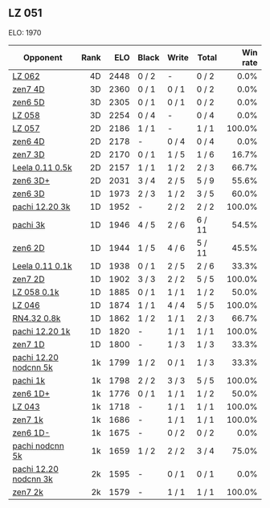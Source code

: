 ## LZ 051 ##

ELO: 1970

Opponent | Rank | ELO | Black | Write | Total | Win rate
---------|-----:|----:|-------|-------|-------|-------:
[LZ 062](LZ%20062.md) | 4D | 2448 | 0 / 2 | - | 0 / 2 | 0.0%
[zen7 4D](zen7%204D.md) | 3D | 2360 | 0 / 1 | 0 / 1 | 0 / 2 | 0.0%
[zen6 5D](zen6%205D.md) | 3D | 2305 | 0 / 1 | 0 / 1 | 0 / 2 | 0.0%
[LZ 058](LZ%20058.md) | 3D | 2254 | 0 / 4 | - | 0 / 4 | 0.0%
[LZ 057](LZ%20057.md) | 2D | 2186 | 1 / 1 | - | 1 / 1 | 100.0%
[zen6 4D](zen6%204D.md) | 2D | 2178 | - | 0 / 4 | 0 / 4 | 0.0%
[zen7 3D](zen7%203D.md) | 2D | 2170 | 0 / 1 | 1 / 5 | 1 / 6 | 16.7%
[Leela 0.11 0.5k](Leela%200.11%200.5k.md) | 2D | 2157 | 1 / 1 | 1 / 2 | 2 / 3 | 66.7%
[zen6 3D+](zen6%203D+.md) | 2D | 2031 | 3 / 4 | 2 / 5 | 5 / 9 | 55.6%
[zen6 3D](zen6%203D.md) | 1D | 1973 | 2 / 3 | 1 / 2 | 3 / 5 | 60.0%
[pachi 12.20 3k](pachi%2012.20%203k.md) | 1D | 1952 | - | 2 / 2 | 2 / 2 | 100.0%
[pachi 3k](pachi%203k.md) | 1D | 1946 | 4 / 5 | 2 / 6 | 6 / 11 | 54.5%
[zen6 2D](zen6%202D.md) | 1D | 1944 | 1 / 5 | 4 / 6 | 5 / 11 | 45.5%
[Leela 0.11 0.1k](Leela%200.11%200.1k.md) | 1D | 1938 | 0 / 1 | 2 / 5 | 2 / 6 | 33.3%
[zen7 2D](zen7%202D.md) | 1D | 1902 | 3 / 3 | 2 / 2 | 5 / 5 | 100.0%
[LZ 058 0.1k](LZ%20058%200.1k.md) | 1D | 1885 | 0 / 1 | 1 / 1 | 1 / 2 | 50.0%
[LZ 046](LZ%20046.md) | 1D | 1874 | 1 / 1 | 4 / 4 | 5 / 5 | 100.0%
[RN4.32 0.8k](RN4.32%200.8k.md) | 1D | 1862 | 1 / 2 | 1 / 1 | 2 / 3 | 66.7%
[pachi 12.20 1k](pachi%2012.20%201k.md) | 1D | 1820 | - | 1 / 1 | 1 / 1 | 100.0%
[zen7 1D](zen7%201D.md) | 1D | 1800 | - | 1 / 3 | 1 / 3 | 33.3%
[pachi 12.20 nodcnn 5k](pachi%2012.20%20nodcnn%205k.md) | 1k | 1799 | 1 / 2 | 0 / 1 | 1 / 3 | 33.3%
[pachi 1k](pachi%201k.md) | 1k | 1798 | 2 / 2 | 3 / 3 | 5 / 5 | 100.0%
[zen6 1D+](zen6%201D+.md) | 1k | 1776 | 0 / 1 | 1 / 1 | 1 / 2 | 50.0%
[LZ 043](LZ%20043.md) | 1k | 1718 | - | 1 / 1 | 1 / 1 | 100.0%
[zen7 1k](zen7%201k.md) | 1k | 1686 | - | 1 / 1 | 1 / 1 | 100.0%
[zen6 1D-](zen6%201D-.md) | 1k | 1675 | - | 0 / 2 | 0 / 2 | 0.0%
[pachi nodcnn 5k](pachi%20nodcnn%205k.md) | 1k | 1659 | 1 / 2 | 2 / 2 | 3 / 4 | 75.0%
[pachi 12.20 nodcnn 3k](pachi%2012.20%20nodcnn%203k.md) | 2k | 1595 | - | 0 / 1 | 0 / 1 | 0.0%
[zen7 2k](zen7%202k.md) | 2k | 1579 | - | 1 / 1 | 1 / 1 | 100.0%
